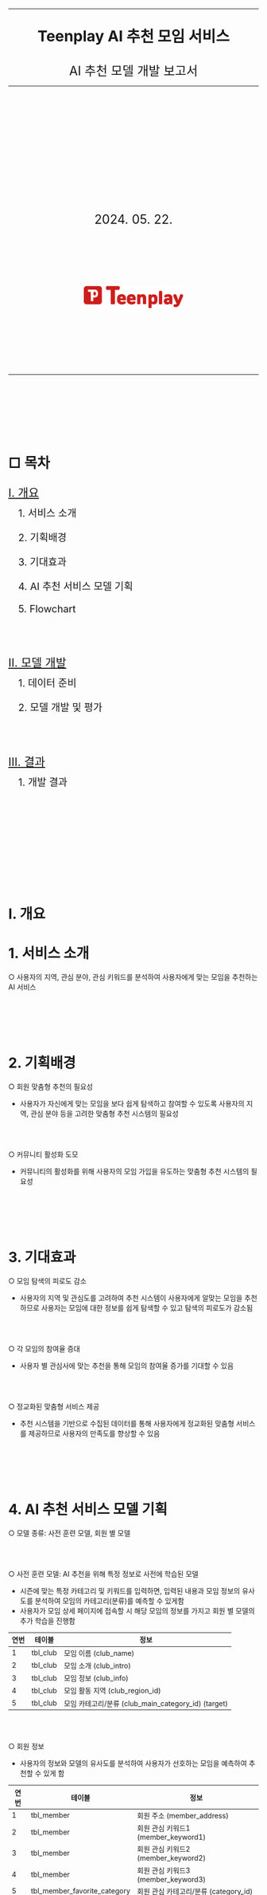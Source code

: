 <br></br>
<br></br>
<br></br>
<br></br>

<div>
  <hr>
    <div style='text-align: center'>
      <b>
        <p style='font-size: 30px'>Teenplay AI 추천 모임 서비스</p> 
      </b>
      <span style='font-size: 25px'>AI 추천 모델 개발 보고서</span>
    </div>
  <hr>
    <div style='text-align: center'>
      <br></br>
      <br></br>
      <br></br>
      <br></br>
      <br></br>
      <br></br>
      <br></br>
      <span style='font-size: 25px'>2024. 05. 22.</span>
      <br></br>
      <br></br>
      <br></br>
      <br></br>
      <img src='./images/logo2.png' width='200px'>
      <!-- <span style='font-size: 20px'>Teenplay - 송서경</span> -->
    </div>
</div>

<br></br>
<br></br>
<br></br>
<hr>
<br></br>
<br></br>
<br></br>

<h1> □ 목차</h1>
<div>
    <a style="color: inherit;" href='#Ⅰ. 개요'>
      <p style='font-size: 23px'>Ⅰ. 개요</p> <br>
    </a>
    <p style='font-size: 20px; margin-left: 20px; margin-top: -30px;'>1. 서비스 소개</p>
    <p style='font-size: 20px; margin-left: 20px;'>2. 기획배경 </p>
    <p style='font-size: 20px; margin-left: 20px;'>3. 기대효과 </p>
    <p style='font-size: 20px; margin-left: 20px;'>4. AI 추천 서비스 모델 기획 </p>
    <p style='font-size: 20px; margin-left: 20px;'>5. Flowchart </p>
    <br></br>
    <a style="color: inherit;" href='#Ⅱ. 모델 개발'>
      <p style='font-size: 23px'>Ⅱ. 모델 개발</p> <br>
    </a>
      <p style='font-size: 20px; margin-left: 20px; margin-top: -30px;'>1. 데이터 준비</p>
    <p style='font-size: 20px; margin-left: 20px;'>2. 모델 개발 및 평가</p>
    <br></br>
    <a style="color: inherit;" href='#Ⅲ. 결과'>
      <p style='font-size: 23px'>Ⅲ. 결과</p> <br>
    </a>
    <p style='font-size: 20px; margin-left: 20px; margin-top: -30px;'>1. 개발 결과</p>
</div>

<br></br>
<br></br>
<br></br>
<br></br>
<br></br>

<h1 id="Ⅰ. 개요">Ⅰ. 개요</h1>

# 1. 서비스 소개
○ 사용자의 지역, 관심 분야, 관심 키워드를 분석하여 사용자에게 맞는 모임을 추천하는 AI 서비스

<br></br>
<br></br>

# 2. 기획배경
○ 회원 맞춤형 추천의 필요성
- 사용자가 자신에게 맞는 모임을 보다 쉽게 탐색하고 참여할 수 있도록 사용자의 지역, 관심 분야 등을 고려한 맞춤형 추천 시스템의 필요성

<br></br>

○ 커뮤니티 활성화 도모
- 커뮤니티의 활성화를 위해 사용자의 모임 가입을 유도하는 맞춤형 추천 시스템의 필요성

<br></br>
<br></br>

# 3. 기대효과
○ 모임 탐색의 피로도 감소
- 사용자의 지역 및 관심도를 고려하여 추천 시스템이 사용자에게 알맞는 모임을 추천하므로 사용자는 모임에 대한 정보를 쉽게 탐색할 수 있고 탐색의 피로도가 감소됨

<br></br>

○ 각 모임의 참여율 증대
- 사용자 별 관심사에 맞는 추천을 통해 모임의 참여율 증가를 기대할 수 있음

<br></br>

○ 정교화된 맞춤형 서비스 제공
- 추천 시스템을 기반으로 수집된 데이터를 통해 사용자에게 정교화된 맞춤형 서비스를 제공하므로 사용자의 만족도를 향상할 수 있음

<br></br>
<br></br>

# 4. AI 추천 서비스 모델 기획
○ 모델 종류: 사전 훈련 모델, 회원 별 모델 

<br></br>

○ 사전 훈련 모델: AI 추천을 위해 특정 정보로 사전에 학습된 모델
- 시즌에 맞는 특정 카테고리 및 키워드를 입력하면, 입력된 내용과 모임 정보의 유사도를 분석하여 모임의 카테고리(분류)를 예측할 수 있게함
- 사용자가 모임 상세 페이지에 접속할 시 해당 모임의 정보를 가지고 회원 별 모델의 추가 학습을 진행함

| 연번 | 테이블      | 정보                                          |
|----|----------|---------------------------------------------|
| 1  | tbl_club | 모임 이름 (club_name)                           |
| 2  | tbl_club | 모임 소개 (club_intro)                          |
| 3  | tbl_club | 모임 정보 (club_info)                           |
| 4  | tbl_club | 모임 활동 지역 (club_region_id)                   |
| 5  | tbl_club | 모임 카테고리/분류 (club_main_category_id) (target) |

<br></br>

○ 회원 정보
- 사용자의 정보와 모델의 유사도를 분석하여 사용자가 선호하는 모임을 예측하여 추천할 수 있게 함

| 연번 | 테이블                          | 정보                           |
|----|------------------------------|------------------------------|
| 1  | tbl_member                   | 회원 주소 (member_address)       |
| 2  | tbl_member                   | 회원 관심 키워드1 (member_keyword1) |
| 3  | tbl_member                   | 회원 관심 키워드2 (member_keyword2) |
| 4  | tbl_member                   | 회원 관심 키워드3 (member_keyword3) |
| 5  | tbl_member_favorite_category | 회원 관심 카테고리/분류 (category_id)  |

<br></br>
<br></br>

# 5. Flowchart
- 회원 로그인 여부에 따라 필요한 데이터 정보를 전달 받아 메인 페이지에서 모임 추천을 진행
- 섹션에서 회원 정보 존재 여부에 따라 데이터를 응답받고 사용되는 모델이 상이함  
<sub>비회원: 사전 훈련 모델, 회원: 회원 별 모델</sub>

<br></br>

<img src='./images/club_ai_flowchart.png' width='600px'>

<br></br>
<br></br>
<br></br>
<br></br>
<br></br>

<h1 id="Ⅱ. 모델 개발">Ⅱ. 모델 개발</h1>

# 1. 데이터 수집
## □ 데이터 수집
- 사전 훈련 모델 학습을 위하여 ```selenium(셀레니움)``` 라이브러리를 통해 * web crawling(웹 크롤링)으로 모임 데이터를 수집함  
<sub>* web crawling이란, 인터넷 주소(URL)에 접근하여 해당 주소에 있는 정보들을 자동으로 추출할 수 있는 기술인 스크래핑으로 데이터를 추출하여 복사함</sub>

<details>
  <summary>code</summary>

  ```
  # 무한 스크롤 크롤링
  from webdriver_manager.chrome import ChromeDriverManager
  from selenium import webdriver
  from selenium.webdriver.common.by import By
  from selenium.webdriver.chrome.service import Service
  import time
  from selenium.webdriver.common.keys import Keys
  import csv

  # Crome 에 대한 최신 버젼을 가져와서 웹 페이지를 가져와서 랜더링을 한다.
  chrome_options = webdriver.ChromeOptions()
  driver = webdriver.Chrome(service=Service(ChromeDriverManager().install()), options=chrome_options)

  driver.get(url='{사이트 주소}')

  # 무한스크롤 동적 클롤링

  # 페이지 스크롤링
  for i in range(0, 20):
      driver.find_element(By.TAG_NAME, 'body').send_keys(Keys.PAGE_DOWN)
      time.sleep(1)  # 스크롤 사이에 대기 시간 추가

  titles = driver.find_elements(By.CSS_SELECTOR, '.{클래스명}')
  print(titles)

  # CSV 파일로 저장
  csv_file_path = '{저장 경로\\파일명.csv}'
  with open(csv_file_path, mode='w', newline='', encoding='utf-8-sig') as file:
      writer = csv.writer(file)
      writer.writerow(['title'])

      for title in titles:
          print(title.text)
          writer.writerow([title.text])

  driver.quit()
  ```
</details>

<br></br>

## □ VIEW 생성
- 수집된 데이터를 확인하기 쉽도록 정보가 정리된 새로운 데이터 테이블 생성
- tbl_club의 club_region_id 와 tbl_region의 id를 join하여 view 생성함

| 연번 | 테이블        | 정보                                 |
|----|------------|------------------------------------|
| 1  | tbl_club   | 모임 연번 (id)                         |
| 2  | tbl_region | 모임 지역 이름 (region)                  |
| 3 | tbl_club   | 모임 이름 (club_name)                  |
| 4 | tbl_club   | 모임 소개 (club_intro)                 |
| 5 | tbl_club   | 모임 정보 (club_info)                  |
| 6 | tbl_club   | club_main_category_id (모임 카테고리/분류) |

<details>
  <summary>code</summary>

  ```
  create view club_region_view as
    select
        c.id,
        r.region,
        c.club_name,
        c.club_intro,
        c.club_info,
        c.club_main_category_id
    from tbl_club c
    inner join tbl_region r on c.club_region_id = r.id
  ```
</details>

<br></br>

# 2. 모델 개발 및 평가
## □ 전처리
○ 불필요한 컬럼 제거
- 데이터 훈련에 필요하지 않은 모임 고유번호(id) 컬럼을 제거

<details>
  <summary>code</summary>

  ```
  # 불필요한 컬럼 추출
  columns = ['id']

  # 컬럼 제거
  pre_c_df = pre_c_df.drop(labels=columns, axis=1)
  ```
</details>

<br></br>

○ 데이터 정제
- 특정 feature 컬럼에 특수 문자를 제거하고 여러 텍스트 feature를 하나의 문자열로 결합한 후 새로운 feature 로 생성
- 데이터 훈련 전 데이터를 일관성 있게 개선함

| index | region | club_name                     | club_intro                              | club_info                                                       | club_main_category_id | features                                                                                                      |
|-------|--------|-------------------------------|-----------------------------------------|-----------------------------------------------------------------|-----------------------|---------------------------------------------------------------------------------------------------------------|
| 0     | 부산   | NCT 좋아요~                   | NCT를 좋아하는 모임                     | 문화·예술을(를) 좋아하는 사람...   | 2                     | 부산 NCT 좋아요 NCT를 좋아하는 모임 문화 예술을 를 좋아하는 사람들이 모                                       |
| 1     | 경기   | 여행 모임                     | 내가 다닌 여행을 보여줘요              | 여행 모임은(는) 여행·동행...                   | 5                     | 경기 여행 모임 내가 다닌 여행을 보여줘요 여행 모임은 는 여행 동행에 관한 다양                                |
| ...  | ...   | ...                     | ...   | ...                     | ...                             | ...
| 1028  | 경북   | 제이 캔들 플라워              | 취미을(를) 좋아하는 사람...            | 취미을(를) 좋아하는 사람...| 1                     | 경북 제이 캔들 플라워 취미을 를 좋아하는 사람들이 모인 제이 캔들 플라워에 오신                             |


<details>
  <summary>code</summary>

  ```
  # re: 정규 표현식(regular expressions), 문자열 검색 및 조작, 패턴 매칭, 검색 및 치환 등의 작업을 수행
  import re

  # 피처 컬럼 추출
  features_columns = ['region', 'club_name', 'club_intro', 'club_info']

  # 특수 문자 제거 후 피처 하나로 연결하는 함수:
  def create_features(row):
      # 피처 컬럼이 있다면 str 타입으로 형변환하고 없다면 빈문자열로 변환하여 모든 피처의 값을 묶기
      join_features = ' '.join(str(row[col]) if not pd.isna(row[col]) else '' for col in features_columns)
      # 특수 기호 제거
      clear = re.sub(r'[^\w\s]', ' ', join_features)
      return clear

  # 새로운 컬럼 features 생성
  pre_c_df['features'] = pre_c_df.apply(create_features, axis=1)
  ```
</details>

<br></br>

○ 필요한 데이터만 추출
- 정제된 feature와 target를 추출하여 새로운 데이터 프레임으로 생성하고 해당 데이터로 훈련을 진행하고자 함

<details>
  <summary>code</summary>

  ```
  # features와 targets 컬럼 추출
  columns = ['features', 'club_main_category_id']

  # features, targets 컬럼으로 새로운 데이터 프레임 생성
  club_df = pre_c_df[columns]
  ```
</details>

<br></br>

○ target의 column 이름 변경
- 타겟의 컬럼명을 변경하여 데이터를 더 쉽게 확인할 수 있게 함

| index | features                                                                                       | target |
|-------|------------------------------------------------------------------------------------------------|-----------------------|
| 0     | 부산 NCT 좋아요 NCT를 좋아하는 모임 문화 예술을 를 좋아하는 사람들이 모...                     | 2                     |
| 1     | 경기 여행 모임 내가 다닌 여행을 보여줘요 여행 모임은 는 여행 동행에 관한 다양...              | 5                     |
| ...     | ...                    | ...                     |
| 1028  | 경북 제이 캔들 플라워 취미을 를 좋아하는 사람들이 모인 제이 캔들 플라워에 오신...            | 1                     |


<details>
  <summary>code</summary>

  ```
  # 타겟 컬럼명 변경
  club_df = club_df.rename(columns={'club_main_category_id': 'targets'})
  ```
</details>

<br></br>

○ 타겟 데이터 비중 확인 후 분포가 적은 데이터 제거
- 타겟 데이터 비중 확인 결과 12(지역축제), 13(기타) 데이터 분포가 상당히 적은 것으로 확인됨
- 해당 데이터의 경우 현재 사용되지 않는 데이터로 별도로 학습을 진행하지 않고, 이후 필요 시 추가 학습을 통해 사용할 수 있도록 함
- 이외 타겟 데이터 비중이 많이 차이남에 따라 추가 웹 크롤링을 통해 데이터 수집을 진행하고자 함

<details>
  <summary>code</summary>

  ```
  # 개수가 적은 데이터 제거
  pre_club_df = club_df[~((club_df.targets == 12) | (club_df.targets == 13))]
  pre_club_df
  ```
</details>

<details>
  <summary>web crawling code</summary>

  ```
  # 무한 스크롤 크롤링
  from webdriver_manager.chrome import ChromeDriverManager
  from selenium import webdriver
  from selenium.webdriver.common.by import By
  from selenium.webdriver.chrome.service import Service
  import time
  from selenium.webdriver.common.keys import Keys
  import csv

  # Crome 에 대한 최신 버젼을 가져와서 웹 페이지를 가져와서 랜더링을 한다.
  chrome_options = webdriver.ChromeOptions()
  driver = webdriver.Chrome(service=Service(ChromeDriverManager().install()), options=chrome_options)

  driver.get(url='{사이트 주소}')

  # 무한스크롤 동적 클롤링

  # 페이지 스크롤링
  for i in range(0, 20):
      driver.find_element(By.TAG_NAME, 'body').send_keys(Keys.PAGE_DOWN)
      time.sleep(1)  # 스크롤 사이에 대기 시간 추가

  titles = driver.find_elements(By.CSS_SELECTOR, '.{클래스명}')
  print(titles)

  # CSV 파일로 저장
  csv_file_path = '{저장 경로\\파일명.csv}'
  with open(csv_file_path, mode='w', newline='', encoding='utf-8-sig') as file:
      writer = csv.writer(file)
      writer.writerow(['title'])

      for title in titles:
          print(title.text)
          writer.writerow([title.text])

  driver.quit()
  ```
</details>

<br>

<table style="margin: 0 auto; text-align: center;">
  <tr>
    <td style="text-align: center;">변경 전</td>
    <td style="text-align: center;">변경 후</td>
  </tr>
  <tr>
    <td style="text-align: center; vertical-align: middle;"><img src='./images/target1.png' width='400px'></td>
    <td style="text-align: center; vertical-align: middle;"><img src='./images/target2.png' width='400px'></td>
  </tr>
</table>


<br></br>
<br></br>
<br></br>

## □ 사전 모델 학습 (1Cycle)
○ 데이터 세트 분리
- ```scikit-learn(sklearn)``` 라이브러리의 모델의 ```train_test_split```를 통해 데이터 세트를 분리함

<details>
  <summary>code</summary>

  ```
  from sklearn.model_selection import train_test_split

  # 데이터 세트 분리
  # 피처, 타겟 데이터 분리
  features, targets = pre_club_df.features, pre_club_df.targets

  X_train, X_test, y_train, y_test = \
  train_test_split(features, targets, stratify=targets, random_state=124)

  # 검증용 데이터 세트 분리
  X_val_train, X_val_test, y_val_train, y_val_test = \
  train_test_split(X_train, y_train, stratify=y_train, test_size=0.2, random_state=124)
  ```
</details>

<br></br>

○ 모델 훈련
- ```scikit-learn(sklearn)``` 라이브러리의 모델을 통해 학습을 진행함
- ```CountVectorizer```를 통해 텍스트를 숫자 벡터로 변환하고  
```MultinomialNB``` 텍스트의 클래스(카테고리)를 예측하는 분류기를 통해 모임의 카테고리를 예측함
- 두 모델은 ```Pipeline```으로 연결하여 ```GridSearchCV``` 트리 모델(교차 검증)을 통해 훈련 진행

<details>
  <summary>code</summary>

  ```
  from sklearn.model_selection import GridSearchCV
  from sklearn.feature_extraction.text import CountVectorizer
  from sklearn.naive_bayes import MultinomialNB
  from sklearn.pipeline import Pipeline

  parameters = {
      'count_vectorizer__ngram_range': [
          (1, 1), (2, 2), (2, 3), (3, 4), (4, 5)
      ], 
      'multinomial_NB__alpha': [
          0.1, 0.5, 1, 5
      ]   
  }

  m_nb_pipe = Pipeline([('count_vectorizer', CountVectorizer()), 
                        ('multinomial_NB', MultinomialNB())])

  te_m_nb = GridSearchCV(
    m_nb_pipe, param_grid=parameters, cv=10, refit=True, return_train_score=True, n_jobs=-1)

  te_m_nb.fit(X_train, y_train)
  ```
</details>

<br></br>

○ 훈련 결과 확인
- 교차 검증으로 얻은 모든 점수와 관련된 자세한 정보를 ```cv_results_```통해 확인
- 테스트 세트의 평균 점수와 테스트 점수의 순위를 확인함

| index | params                                                                 | mean_test_score | rank_test_score |
|-------|------------------------------------------------------------------------|-----------------|-----------------|
| 0     | {'count_vectorizer__ngram_range': (1, 1), 'multinomialnb__alpha': 0.1} | 0.968792        | 7               |
| 1     | {'count_vectorizer__ngram_range': (1, 1), 'multinomialnb__alpha': 0.5} | 0.949370        | 11              |
| 2     | {'count_vectorizer__ngram_range': (1, 1), 'multinomialnb__alpha': 1.0} | 0.939367        | 14              |
| 3     | {'count_vectorizer__ngram_range': (1, 1), 'multinomialnb__alpha': 5.0} | 0.906404        | 18              |
| 4     | {'count_vectorizer__ngram_range': (2, 2), 'multinomialnb__alpha': 0.1} | 0.974675        | 5               |
| 5     | {'count_vectorizer__ngram_range': (2, 2), 'multinomialnb__alpha': 0.5} | 0.948782        | 12              |
| 6     | {'count_vectorizer__ngram_range': (2, 2), 'multinomialnb__alpha': 1.0} | 0.936415        | 16              |
| 7     | {'count_vectorizer__ngram_range': (2, 2), 'multinomialnb__alpha': 5.0} | 0.905225        | 19              |
| 8     | {'count_vectorizer__ngram_range': (2, 3), 'multinomialnb__alpha': 0.1} | 0.978214        | 3               |
| 9     | {'count_vectorizer__ngram_range': (2, 3), 'multinomialnb__alpha': 0.5} | 0.954079        | 10              |
| 10    | {'count_vectorizer__ngram_range': (2, 3), 'multinomialnb__alpha': 1.0} | 0.941124        | 13              |
| 11    | {'count_vectorizer__ngram_range': (2, 3), 'multinomialnb__alpha': 5.0} | 0.902283        | 20              |
| 12    | {'count_vectorizer__ngram_range': (3, 4), 'multinomialnb__alpha': 0.1} | 0.983512        | 2               |
| 13    | {'count_vectorizer__ngram_range': (3, 4), 'multinomialnb__alpha': 0.5} | 0.967034        | 8               |
| 14    | {'count_vectorizer__ngram_range': (3, 4), 'multinomialnb__alpha': 1.0} | 0.954671        | 9               |
| 15    | {'count_vectorizer__ngram_range': (3, 4), 'multinomialnb__alpha': 5.0} | 0.906989        | 17              |
| 16    | {'count_vectorizer__ngram_range': (4, 5), 'multinomialnb__alpha': 0.1} | 0.991758        | 1               |
| 17    | {'count_vectorizer__ngram_range': (4, 5), 'multinomialnb__alpha': 0.5} | 0.977626        | 4               |
| 18    | {'count_vectorizer__ngram_range': (4, 5), 'multinomialnb__alpha': 1.0} | 0.969979        | 6               |
| 19    | {'count_vectorizer__ngram_range': (4, 5), 'multinomialnb__alpha': 5.0} | 0.938194        | 15              |


<details>
  <summary>code</summary>

  ```
  # 훈련 결과 확인
  result_df = pd.DataFrame(te_m_nb.cv_results_)[['params', 'mean_test_score', 'rank_test_score']]
  result_df
  ```
</details>

<br></br>

○ 예측
- ```best_estimator_```로 최적의 파라미터 값의 모델을 저장 후 ```predict```로 예측 진행

<details>
  <summary>code</summary>

  ```
  te_m_nb = te_m_nb.best_estimator_

  prediction = te_m_nb.predict(X_test)
  ```
</details>

<br></br>
<br></br>
<br></br>

## □ 사전 모델 평가 (1Cycle)
○ 평가
- 오차행렬을 확인하여 예측 결과를 확인함
- 전체적인 수치가 거의 1에 가깝게 나타남에 따라 과적합이 의심되므로 모델 테스트를 진행하기로 함

| 연번 | 지표  | 점수     |
|----|-----|--------|
| 1  | 정확도 | 0.9912 |
| 2  | 정밀도 | 0.9912 |
| 3 | 재현율 | 0.9912 |
| 4 | F1  | 0.9912 |

<br>

<img src='./images/evaluation1.png' width='800px'>


<details>
  <summary>평가 지표 code</summary>

  ```
  import matplotlib.pyplot as plt
  from sklearn.metrics import accuracy_score, precision_score, recall_score, f1_score, roc_auc_score, confusion_matrix, ConfusionMatrixDisplay

  # 정밀도, 재현율, F1 score는 다중 분류에서 각각의 확률값의 평균을 구해서 나타내야 한다.
  # 이 때, macro 방식과, micro 방식이 대표적이다.
  # macro: 평균을 낸 뒤, 그 평균의 다시 평균을 구하는 방식(샘플 수는 신경쓰지 않는다).
  # micro: 샘플 수를 전체 합하고 전체 개수도 전체 합해서 나눠주는 방식(샘플 수를 신경쓴다).
  # 타겟 데이터의 비중이 많이 차이난다면, micro방식을 사용하는 것이 바람직하다.
  def get_evaluation(y_test, prediction, classifier=None, X_test=None):
  #     오차 행렬
      confusion = confusion_matrix(y_test, prediction)
  #     정확도
      accuracy = accuracy_score(y_test , prediction)
  #     정밀도
      precision = precision_score(y_test , prediction, average='micro')
  #     재현율
      recall = recall_score(y_test , prediction, average='micro')
  #     F1 score
      f1 = f1_score(y_test, prediction, average='micro')
      
      print('오차 행렬')
      print(confusion)
      print('정확도: {0:.4f}, 정밀도: {1:.4f}, 재현율: {2:.4f}, F1: {3:.4f}'.format(accuracy, precision, recall, f1))
      print("#" * 80)
      
      if classifier is not None and  X_test is not None:
          fig, axes = plt.subplots(nrows=1, ncols=2, figsize=(12,4))
          titles_options = [("Confusion matrix", None), ("Normalized confusion matrix", "true")]

          for (title, normalize), ax in zip(titles_options, axes.flatten()):
              disp = ConfusionMatrixDisplay.from_estimator(classifier, X_test, y_test, ax=ax, cmap=plt.cm.Blues, normalize=normalize)
              disp.ax_.set_title(title)
          plt.show()

  get_evaluation(y_test, prediction, te_m_nb, X_test)
  ```
</details>

<br></br>

○ 모델 테스트
- ```MultinomialNB```에서 ```predict_proba``` 메서드를 사용하여 각 카테고리에 속할 확률을 확인함
- 여름 시즌에 맞는 '여행 동행 바다 산 여름 시원한' 키워드를 사용하여 진행함

<br>

- '여행 동행 바다 산 여름 시원한' 키워드에 맞는 여행·동행 카테고리를 예측해야 하나 관련 없는 카테고리가 예측된 것을 확인함
- 테스트 결과 모든 확률이 거의 동일하게 나타남에 따라 키워드에 따른 카테고리 분류를 제대로 찾지 못한다는 것을 확인함.
- 결과값이 16등인 {'count_vectorizer__ngram_range': (2, 2), 'multinomial_NB__alpha': 1} 파라미터 값을 사용하여 과적합을 해소하고자 함


| 연번 | 카테고리명   | 확률     |
|----|---------|--------|
| 1  | 취미      | 0.0906 |
| 2  | 문화·예술   | 0.0906 |
| 3 | 운동·액티비티 | 0.0906 |
| 4 | 푸드·드링크  | 0.0912 |
| 5 | 여행·동행   | 0.0906 |
| 6 | 성장·자기개발 | 0.0912 |
| 7 | 동네·또래   | 0.0912 |
| 8 | 연애·소개팅  | 0.0906 |
| 9 | 재테크     | 0.0912 |
| 10 | 외국어     | 0.0912 |
| 11 | 스터디     | 0.0906 |

<br></br>
<br></br>
<br></br>

## □ 사전 모델 학습 (2Cycle)
○ 모델 훈련
- ```GridSearchCV``` 파라미터 값을 조정하여 재훈련함
- 결과값이 16등인 {'count_vectorizer__ngram_range': (2, 2), 'multinomial_NB__alpha': 1} 파라미터 값을 사용

<details>
  <summary>code</summary>

  ```
  from sklearn.model_selection import GridSearchCV
  from sklearn.feature_extraction.text import CountVectorizer
  from sklearn.naive_bayes import MultinomialNB
  from sklearn.pipeline import Pipeline

  parameters = {
      'count_vectorizer__ngram_range': [
          (2, 2)
      ], 
      'multinomial_NB__alpha': [
          1
      ]   
  }

  m_nb_pipe = Pipeline([('count_vectorizer', CountVectorizer()), 
                        ('multinomial_NB', MultinomialNB())])

  te_m_nb = GridSearchCV(
      m_nb_pipe, param_grid=parameters, cv=10, refit=True, return_train_score=True, n_jobs=-1)

  te_m_nb.fit(X_train, y_train)
  ```
</details>

<br></br>

○ 예측
- ```predict```로 예측 진행

<details>
  <summary>code</summary>

  ```
  prediction = te_m_nb.predict(X_test)
  ```
</details>

<br></br>
<br></br>
<br></br>

## □ 사전 모델 평가 (2Cycle)
○ 평가
- 오차행렬을 확인하여 예측 결과를 확인함
- 이전보다는 성능 수치가 하락한 것을 확인할 수 있었음.
- 추가 테스트를 진행하여 각 카테고리에 속할 확률을 확인하기로 함

| 연번 | 지표  | 점수     |
|----|-----|--------|
| 1  | 정확도 | 0.9242 |
| 2  | 정밀도 | 0.9242 |
| 3 | 재현율 | 0.9242 |
| 4 | F1  | 0.9242 |

<br>

<img src='./images/evaluation2.png' width='800px'>


<details>
  <summary>평가 지표 code</summary>

  ```
  import matplotlib.pyplot as plt
  from sklearn.metrics import accuracy_score, precision_score, recall_score, f1_score, roc_auc_score, confusion_matrix, ConfusionMatrixDisplay

  # 정밀도, 재현율, F1 score는 다중 분류에서 각각의 확률값의 평균을 구해서 나타내야 한다.
  # 이 때, macro 방식과, micro 방식이 대표적이다.
  # macro: 평균을 낸 뒤, 그 평균의 다시 평균을 구하는 방식(샘플 수는 신경쓰지 않는다).
  # micro: 샘플 수를 전체 합하고 전체 개수도 전체 합해서 나눠주는 방식(샘플 수를 신경쓴다).
  # 타겟 데이터의 비중이 많이 차이난다면, micro방식을 사용하는 것이 바람직하다.
  def get_evaluation(y_test, prediction, classifier=None, X_test=None):
  #     오차 행렬
      confusion = confusion_matrix(y_test, prediction)
  #     정확도
      accuracy = accuracy_score(y_test , prediction)
  #     정밀도
      precision = precision_score(y_test , prediction, average='micro')
  #     재현율
      recall = recall_score(y_test , prediction, average='micro')
  #     F1 score
      f1 = f1_score(y_test, prediction, average='micro')
      
      print('오차 행렬')
      print(confusion)
      print('정확도: {0:.4f}, 정밀도: {1:.4f}, 재현율: {2:.4f}, F1: {3:.4f}'.format(accuracy, precision, recall, f1))
      print("#" * 80)
      
      if classifier is not None and  X_test is not None:
          fig, axes = plt.subplots(nrows=1, ncols=2, figsize=(12,4))
          titles_options = [("Confusion matrix", None), ("Normalized confusion matrix", "true")]

          for (title, normalize), ax in zip(titles_options, axes.flatten()):
              disp = ConfusionMatrixDisplay.from_estimator(classifier, X_test, y_test, ax=ax, cmap=plt.cm.Blues, normalize=normalize)
              disp.ax_.set_title(title)
          plt.show()

  get_evaluation(y_test, prediction, te_m_nb, X_test)
  ```
</details>

<br></br>

○ 모델 테스트
- ```MultinomialNB```에서 ```predict_proba``` 메서드를 사용하여 각 카테고리에 속할 확률을 확인함
- 여름 시즌에 맞는 '여행 동행 바다 산 여름 시원한' 키워드를 사용하여 진행함

<br>

- '여행 동행 바다 산 여름 시원한' 키워드에 알맞는 여행·동행 카테고리의 확률이 가장 높은 것으로 나타남
- 파라미터 값 조정하여 훈련한 후 확률을 확인하였을 때, 예측이 더 정확해진 것으르 확인함.
- 모임의 경우 모임명이 불규칙함에 따라 반드시 카테고리 + 키워드의 조합을 통해 정확한 결과를 도출해낼 수 있음

<br>

| 연번 | 카테고리명   | 확률     |
|----|---------|--------|
| 1  | 취미      | 0.0256 |
| 2  | 문화·예술   | 0.0246 |
| 3 | 운동·액티비티 | 0.0248 |
| 4 | 푸드·드링크  | 0.0243 |
| 5 | 여행·동행   | 0.7518 |
| 6 | 성장·자기개발 | 0.0249 |
| 7 | 동네·또래   | 0.0250 |
| 8 | 연애·소개팅  | 0.0245 |
| 9 | 재테크     | 0.0241 |
| 10 | 외국어     | 0.0245 |
| 11 | 스터디     | 0.0251 |

<br>

- 따라서, {'count_vectorizer__ngram_range': (2, 2), 'multinomial_NB__alpha': 1} 의 파라미터 값을 가지고 교차 검증된 ```CountVectorizer``` 및 ```MultinomialNB``` 모델을 채택함

<br></br>
<br></br>
<br></br>

## □ 회원 별 훈련 모델
- 회원 별 모델 생성에 따른 추가 학습 진행
- 사전 훈련 모델을 복사하여, 회원이 모임 상세페이지 접속 시 추가 학습을 진행함

<br></br>

○ 모델 훈련
- 회원이 접속한 모임 상세페이지의 모임명, 모임 활동 지역, 모임소개, 모임정보, 모임 카테고리를 한 문장으로 병합한 뒤, 정규표현식을 사용하여 특수문자 등을 제거함
- 회원 별 사전 훈련 모델을 불러와 ```CountVectorizer```를 통해 텍스트를 숫자 벡터로 변환하고  
```MultinomialNB``` 텍스트의 클래스(카테고리)를 예측하는 분류기를 통해 모임의 카테고리를 예측함

<details>
  <summary>code</summary>

  ```
  class ClubDetailView(View):
    def get(self, request):
      @staticmethod
      def clean_text(text):
          # 문자열로 변환한 후 특수 문자와 줄 바꿈 문자를 제거하고 단일 공백으로 변환하며, 앞뒤 공백을 제거
          return re.sub(r'[^\w\s]+', '', text).replace('\n', '').replace('\r', ' ').strip()

      @staticmethod
      def process_club_data(club):
          # Club 객체의 데이터를 정규 표현식을 사용하여 클린한 후 리스트로 반환
          text = ' '.join(club)
          features = clean_text(text)
          return features

      # club ai 회원 별 학습 로직
      # 회원 정보를 섹션에서 받아 멤버 객체로 생성 (dict 객체)
      member = request.session['member']

      # 회원의 정보를 가져오기 (오브젝트 객체)
      member = Member.enabled_objects.get(id=member.get('id'))

      # 모임의 정보 가져오기 (오브젝트 객체)
      club = Club.enabled_objects.get(id=club_id)

      # 회원의 ai 모델 경로 찾아오기
      member_club_ai_path = member.member_recommended_club_model

      # 회원의 ai 모델 경로를 통해 불러오기 (pkl 파일)
      model = joblib.load(os.path.join(Path(__file__).resolve().parent.parent, member_club_ai_path))

      # 지역 객체 저장
      region = Region.objects.get(id=club.club_region_id)

      # 문제-학습 데이터 (지역, 모임명, 모임소개, 모임정보, 카테고리)
      add_X_trian = [region.region, club.club_name, club.club_intro, club.club_info]
      # 정답-학습 데이터 (카테고리)
      add_y_train = [club.club_main_category.id]

      # 정규표현식 함수를 통해 특수문자 등 제거 gn list로 변환
      add_X_train_clean = [process_club_data(add_X_trian)]

      # 추가적인 훈련 데이터 변환
      additional_X_train_transformed = model.named_steps['count_vectorizer'].transform(add_X_train_clean)
      # 추가 훈련 진행 (카테고리 1부터 11까지 가져오기)
      # partial_fit는 온라인 학습을 지원하는 메서드로, 데이터가 점진적으로 도착할 때마다 모델을 업데이트
      model.named_steps['multinomial_NB'].partial_fit(additional_X_train_transformed, add_y_train, classes=[i for i in range(1, 12)])

      # fit이 완료된 모델을 다시 같은 경로에 같은 이름으로 내보내줍니다.
      joblib.dump(model, member.member_recommended_club_model)
  ```
</details>

<br></br>
<br></br>
<br></br>
<br></br>
<br></br>

<h1 id="Ⅲ. 결과">Ⅲ. 결과</h1>

# 1. AI 모임 추천 서비스 상용화
## □ 비회원 화면
- 사전 훈련 모델 사용
- 비회원인 경우 시즌에 맞게 기획한 카테고리 및 키워드를 통해 예측 수행
- 여름 시즌에 맞는 '여행 동행 바다 산 여름 시원한' 키워드를 사용

<br>

<img src='./images/main-notloginbox.png'>

<br>

- 카테고리 비율 확인
- 예측된 상위 1번째 카테고리 모임 6개, 상위 2번째 카테고리 모임 2개로 총 8개 모임을 노출함

<br>

<img src='./images/main-notlogincutall.png'>

<br></br>

## □ 회원 화면
- 회원 별 훈련 모델 사용

<br>

- 회원이 접속한 모임 상세페이지의 모임명, 모임 활동 지역, 모임소개, 모임정보, 모임 카테고리를 통해 회원 별 추가 학습을 진행함

<br>

<img src='./images/club-info.png'>

<br>

- 마이페이지 내 정보 수정에서 입력받은 회원의 지역, 관심 카테고리, 관심 키워드 3개를 통해 예측 수행

<br>

<img src='./images/mypagecut.png' width='500px'>

<br>

- 출력 화면

<br>

<img src='./images/main-loginbox.png'>

<br>

- 카테고리 비율 확인
- 예측된 상위 1번째 카테고리 모임 6개, 상위 2번째 카테고리 모임 2개로 총 8개 모임을 노출함

<br>

<img src='./images/main-loginall.png'>

<br></br>
<br></br>

# 2. 트러블 슈팅 및 느낀점
## □ 트러블 슈팅
○ 정규표현식 줄바꿈 문자 노출
- 정규 표현식 적용하였으나 '\r\n' 줄바꿈 문자가 그대로 노출되는 오류가 발생함

```
['서울', '로드 자전거 한', '자전거 타면서 운동하실 분', '오직 자전거를 좋아하는 성인자전거모임\r\n\r\n같이 자전거 타고싶어서 직접만듭니다\r\n자전거 정보같은것도 공유도하고 같이 한강 라이딩\r\n즐겁게 취미로 타실분 모집합니다\r\n\r\n평일주말 저녁 오후에 일주일에 12번 소규모 라이딩 45명으로 탈것같습니다\r\n실력상관없이 즐겁게 같이 타봐요 저도 자린이 입니다\r\n강남구 탄천1교 자전거도로에서 주로 모일것같습니다\r\n코스는 모여서 정할것같아요\r\n\r\n헬멧 전조등 후미등 필수입니다\r\n매너있고 안전하게 같이 라이딩해요']
```

<details>
  <summary>before code</summary>

  ```
  @staticmethod
  def clean_text(text):
      # 문자열로 변환한 후 특수 문자를 제거하는 함수
      return re.sub(r'[^\w\s]', ' ', text)

  @staticmethod
  def process_club_data(club):
      text = ' '.join(club)
      features = clean_text(text)
      return features
  ```
</details>

<br></br>

○ 정규표현식 해결
- ```replace```를 통해  \n와 \r 줄바꿈 문자를 ' ' 단일 공백으로 변환하여 문제를 해결함

```
서울 로드 자전거 한 자전거 타면서 운동하실 분 오직 자전거를 좋아하는 성인자전거모임  같이 자전거 타고싶어서 직접만듭니다 자전거 정보같은것도 공유도하고 같이 한강 라이딩 즐겁게 취미로 타실분 모집합니다  평일주말 저녁 오후에 일주일에 12번 소규모 라이딩 45명으로 탈것같습니다 실력상관없이 즐겁게 같이 타봐요 저도 자린이 입니다 강남구 탄천1교 자전거도로에서 주로 모일것같습니다 코스는 모여서 정할것같아요  헬멧 전조등 후미등 필수입니다 매너있고 안전하게 같이 라이딩해요
```

<details>
  <summary>after code</summary>

  ```
  @staticmethod
  def clean_text(text):
      # 문자열로 변환한 후 특수 문자와 줄 바꿈 문자를 제거하고 단일 공백으로 변환하며, 앞뒤 공백을 제거
      return re.sub(r'[^\w\s]+', '', text).replace('\n', '').replace('\r', ' ').strip()
  ```
</details>

<br></br>

○ **[FileNotFoundError]** plk 파일 로드 오류
- 오류 메세지
```
FileNotFoundError: [Errno 2] No such file or directory: 'C:\\study\\teenplay_server\\ai\\ai/2024/05/22/club_model18.pkl'
```

<details>
  <summary>before code</summary>
  ```
  model = joblib.load(os.path.join(Path(__file__).resolve().parent, member_club_ai_path))
  ```
</details>

<br>

- pkl 파일 불러오기 시 파일 경로를 제대로 찾지 못하는 오류인 것으로 나타남
- 경로 확인해보면 \\ (역슬래시)와 / (슬래시)가 혼용되고 있음
- 문제 해결을 위해 인터넷을 찾아보니 ```Path(__file__).resolve().parent``` 스크립트 파일이 있는 디렉토리에서 해당 파일을 찾으려고 시도 중인것으로 나타남
- ```Path(__file__).resolve().parent.parent``` parent를 두개 붙여주면 스크립트 파일이 있는 디렉토리의 상위 디렉토리로 이동하기 때문에 경로를 제대로 찾을 수 있는 것으로 확인함

<br></br>

○ **[FileNotFoundError]** plk 파일 로드 오류 해결
- 즉, 파일의 위치가 더 상위 디렉토리에 있거나 다른 위치에 있다면 ```.parent.parent``` 옵션을 사용

<details>
  <summary>after code</summary>

  ```
  model = joblib.load(os.path.join(Path(__file__).resolve().parent.parent, member_club_ai_path))
  ```
</details>

<br></br>

○ **[ValueError]** targets 데이터 불러오기 오류 
- 오류 메세지
```
  ValueError: The type of target data is not known
```

<details>
  <summary>before code</summary>

  ```
  class AiTests(TestCase):
    member = Member.enabled_objects.get(id=18)

    # 회원의 ai 모델 경로 찾아오기
    member_club_ai_path = member.member_recommended_club_model

    # 회원의 ai 모델 경로를 통해 불러오기 (pkl 파일)
    model = joblib.load(os.path.join(Path(__file__).resolve().parent.parent, member_club_ai_path))

    club = Club.enabled_objects.get(id=4)

    region = Region.objects.get(id=club.club_region_id)

    # 문제-학습 데이터 (지역, 모임명, 모임소개, 모임정보, 카테고리)
    add_X_trian = [region.region, club.club_name, club.club_intro, club.club_info]
    # 정답-학습 데이터 (카테고리)
    add_y_train = [club.club_main_category]

    # 정규표현식 함수를 통해 특수문자 등 제거 후 list로 변환
    add_X_train_clean = [process_club_data(add_X_trian)]

    # 훈련 결과 확인
    result_df = pd.DataFrame(model.cv_results_)[['params', 'mean_test_score', 'rank_test_score']]

    model = model.best_estimator_

    additional_X_train_transformed = model.named_steps['count_vectorizer'].transform(add_X_train_clean)
    model.named_steps['multinomial_NB'].partial_fit(additional_X_train_transformed, add_y_train, classes=[i for i in range(1, 12)])
  ```

</details>

<br>

- 타겟 데이터의 유형을 명확이 할 수 없다고 나타남에 따라 타겟 데이터가 어떻게 출력되는지 확인
- 확인 결과 타겟 데이터는 오브젝트 객체로 나타나고 있었음

```
  [<Category: Category object (3)>]
```

<details>
  <summary>code</summary>

  ```
      add_y_train = [club.club_main_category]
      print(add_y_train)
  ```

</details>

<br>

- 객체의 값을 가져와야 하기 때문에 .id 라는 속성을 붙여 정확한 객체의 값을 가져오기
- 수정 후 실행한 결과 오류가 없이 정상 작동하는 것을 확인함

```
  [3]
```

<details>
  <summary>after code</summary>

  ```
  add_y_train = [club.club_main_category.id]
  ```
</details>


<br></br>

## □ 느낀점
- 실무와 유사한 프로젝트를 진행하며 실무 지식과 기술을 습득할 수 있었습니다.  
웹 개발에 이어 머신러닝(분류 및 회귀)을 학습하고 각 프로젝트를 진행하며, 웹과 ai 서비스를 어떻게 접목할 수 있을지 궁금했습니다.  
훈련된 ai 모델을 pkl 파일로 내보내고 불러오는 프로세스를 통해 상용화가 가능하게 됐고 데이터를 받아 모델의 추가 학습도 가능하다는 것을 보며, 실무에서도 해당 프로세스 대로 적용할 수 있다는 것을 알 수 있었습니다.  
실무에 필요한 실질적인 지식과 기술을 습득하며 성장할 수 있는 시간이 되어 매우 의미있게 다가왔습니다.

<br>

- 이번 팀 프로젝트를 진행하며 다시 한번 팀원과의 소통의 중요성을 느꼈습니다.  
단순히 각자 파트를 분배하여 모델을 개발하는 것이 끝이 아닌 상용화 과정에서 예측 값 같은 디테일에 대해 논의해야 하는 부분이 있었고  
서로의 ai 모델을 병합하는 과정에서 충돌되지 않기 위해 잦은 소통이 필요했습니다. 
서로 간의 소통이 부족했으면 충돌 등으로 인해 문제 해결이 지체되었을 텐데 원활한 소통을 통해 무사히 마무리하며 다시 한번 소통의 중요성을 느낄 수 있었습니다.

<br></br>
<br></br>

# 3. 개선사항
○ 사전 훈련 모델 예측 키워드 유지보수
- 현재는 관리자가 유지보수를 위해 시즌별 키워드를 직접 입력할 수 있도록 구현됨
- 앞으로의 개선을 위해 회의를 통해 정기적인 시즌 키워드 도출하고 자동으로 호출할 수 있도록 구현할 예정
